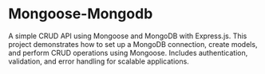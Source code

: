 # Mongoose-Mongodb
A simple CRUD API using Mongoose and MongoDB with Express.js. This project demonstrates how to set up a MongoDB connection, create models, and perform CRUD operations using Mongoose. Includes authentication, validation, and error handling for scalable applications.
